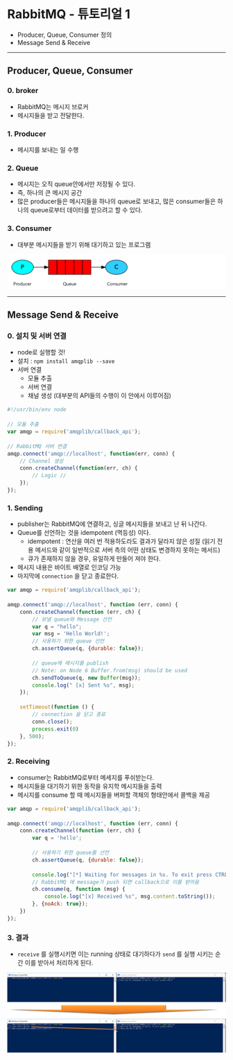 # RabbitMQ - 튜토리얼 1
  - Producer, Queue, Consumer 정의
  - Message Send & Receive

---

## Producer, Queue, Consumer
  ### 0. broker
  - RabbitMQ는 메시지 브로커
  - 메시지들을 받고 전달한다.

  ### 1. Producer
  - 메시지를 보내는 일 수행

  ### 2. Queue
  - 메시지는 오직 queue안에서만 저장될 수 있다.
  - 즉, 하나의 큰 메시지 공간
  - 많은 producer들은 메시지들을 하나의 queue로 보내고, 많은 consumer들은 하나의 queue로부터 데이터를 받으려고 할 수 있다.

  ### 3. Consumer
  - 대부분 메시지들을 받기 위해 대기하고 있는 프로그램

  ![](https://github.com/Lee-KyungSeok/RabbitMQ-Study/blob/master/tutorial-helloworld/picture/tut1.png)

---

## Message Send & Receive
  ### 0. 설치 및 서버 연결
  - node로 실행할 것!
  - 설치 : `npm install amqplib --save`
  - 서버 연결
    - 모듈 추출
    - 서버 연결
    - 채널 생성 (대부분의 API들의 수행이 이 안에서 이루어짐)

  ```javascript
  #!/usr/bin/env node

  // 모듈 추출
  var amqp = require('amqplib/callback_api');

  // RabbitMQ 서버 연결
  amqp.connect('amqp://localhost', function(err, conn) {
      // Channel 생성
      conn.createChannel(function(err, ch) {
          // Logic //
      });
  });
  ```

  ### 1. Sending
  - publisher는 RabbitMQ에 연결하고, 싱글 메시지들을 보내고 난 뒤 나간다.
  - Queue를 선언하는 것을 idempotent (멱등성) 이다.
    - idempotent : 연산을 여러 번 적용하도라도 결과가 달라지 않은 성질 (읽기 전용 메서드와 같이 일반적으로 서버 측의 어떤 상태도 변경하지 못하는 메서드)
    - 큐가 존재하지 않을 경우, 유일하게 만들어 져야 한다.
  - 메시지 내용은 바이트 배열로 인코딩 가능
  - 마지막에 `connection` 을 닫고 종료한다.

  ```javascript
  var amqp = require('amqplib/callback_api');

  amqp.connect('amqp://localhost', function (err, conn) {
      conn.createChannel(function (err, ch) {
          // 보낼 queue와 Message 선언
          var q = "hello";
          var msg = 'Hello World!';
          // 사용하기 위한 queue 선언
          ch.assertQueue(q, {durable: false});

          // queue에 메시지를 publish
          // Note: on Node 6 Buffer.from(msg) should be used
          ch.sendToQueue(q, new Buffer(msg));
          console.log(" [x] Sent %s", msg);
      });

      setTimeout(function () {
          // connection 을 닫고 종료
          conn.close();
          process.exit(0)
      }, 500);
  });
  ```

  ### 2. Receiving
  - consumer는 RabbitMQ로부터 메세지를 푸쉬받는다.
  - 메시지들을 대기하기 위한 동작을 유지학 메시지들을 출력
  - 메시지를 consume 할 때 메시지들을 버퍼할 객체의 형태안에서 콜백을 제공

  ```javascript
  var amqp = require('amqplib/callback_api');

  amqp.connect('amqp://localhost', function (err, conn) {
      conn.createChannel(function (err, ch) {
          var q = 'hello';

          // 사용하기 위한 queue를 선언
          ch.assertQueue(q, {durable: false});

          console.log("[*] Waiting for messages in %s. To exit press CTRL+C", q);
          // RabbitMQ 에 message가 push 되면 callback으로 이를 받아옴
          ch.consume(q, function (msg) {
              console.log("[x] Received %s", msg.content.toString());
          }, {noAck: true});
      })
  });
  ```

  ### 3. 결과
  - `receive` 를 실행시키면 이는 running 상태로 대기하다가 `send` 를 실행 시키는 순간 이를 받아서 처리하게 된다.

  ![](https://github.com/Lee-KyungSeok/RabbitMQ-Study/blob/master/tutorial-helloworld/picture/tut2.png)
